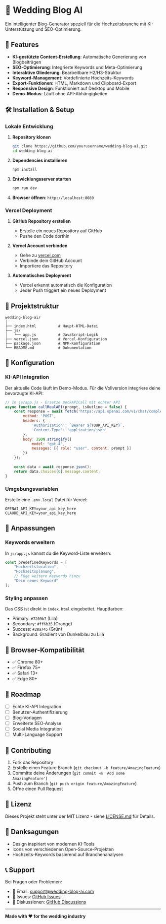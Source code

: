 # 💍 Wedding Blog AI

Ein intelligenter Blog-Generator speziell für die Hochzeitsbranche mit KI-Unterstützung und SEO-Optimierung.

## 🚀 Features

- **KI-gestützte Content-Erstellung**: Automatische Generierung von Blogbeiträgen
- **SEO-Optimierung**: Integrierte Keywords und Meta-Optimierung
- **Interaktive Gliederung**: Bearbeitbare H2/H3-Struktur
- **Keyword-Management**: Vordefinierte Hochzeits-Keywords
- **Export-Funktionen**: HTML, Markdown und Clipboard-Export
- **Responsive Design**: Funktioniert auf Desktop und Mobile
- **Demo-Modus**: Läuft ohne API-Abhängigkeiten

## 🛠️ Installation & Setup

### Lokale Entwicklung

1. **Repository klonen**
   ```bash
   git clone https://github.com/yourusername/wedding-blog-ai.git
   cd wedding-blog-ai
   ```

2. **Dependencies installieren**
   ```bash
   npm install
   ```

3. **Entwicklungsserver starten**
   ```bash
   npm run dev
   ```

4. **Browser öffnen**: `http://localhost:8080`

### Vercel Deployment

1. **GitHub Repository erstellen**
   - Erstelle ein neues Repository auf GitHub
   - Pushe den Code dorthin

2. **Vercel Account verbinden**
   - Gehe zu [vercel.com](https://vercel.com)
   - Verbinde dein GitHub Account
   - Importiere das Repository

3. **Automatisches Deployment**
   - Vercel erkennt automatisch die Konfiguration
   - Jeder Push triggert ein neues Deployment

## 📁 Projektstruktur

```
wedding-blog-ai/
│
├── index.html          # Haupt-HTML-Datei
├── js/
│   └── app.js          # JavaScript-Logik
├── vercel.json         # Vercel-Konfiguration
├── package.json        # NPM-Konfiguration
└── README.md           # Dokumentation
```

## 🔧 Konfiguration

### KI-API Integration

Der aktuelle Code läuft im Demo-Modus. Für die Vollversion integriere deine bevorzugte KI-API:

```javascript
// In js/app.js - Ersetze mockAPICall mit echter API
async function callRealAPI(prompt, isOutline = false) {
    const response = await fetch('https://api.openai.com/v1/chat/completions', {
        method: 'POST',
        headers: {
            'Authorization': `Bearer ${YOUR_API_KEY}`,
            'Content-Type': 'application/json'
        },
        body: JSON.stringify({
            model: "gpt-4",
            messages: [{ role: "user", content: prompt }]
        })
    });
    
    const data = await response.json();
    return data.choices[0].message.content;
}
```

### Umgebungsvariablen

Erstelle eine `.env.local` Datei für Vercel:

```env
OPENAI_API_KEY=your_api_key_here
CLAUDE_API_KEY=your_api_key_here
```

## 🎨 Anpassungen

### Keywords erweitern

In `js/app.js` kannst du die Keyword-Liste erweitern:

```javascript
const predefinedKeywords = [
    "Hochzeitslocation",
    "Hochzeitsplanung",
    // Füge weitere Keywords hinzu
    "Dein neues Keyword"
];
```

### Styling anpassen

Das CSS ist direkt in `index.html` eingebettet. Hauptfarben:

- Primary: `#7209b7` (Lila)
- Secondary: `#ff6b35` (Orange)
- Success: `#28a745` (Grün)
- Background: Gradient von Dunkelblau zu Lila

## 📱 Browser-Kompatibilität

- ✅ Chrome 80+
- ✅ Firefox 75+
- ✅ Safari 13+
- ✅ Edge 80+

## 🚧 Roadmap

- [ ] Echte KI-API Integration
- [ ] Benutzer-Authentifizierung
- [ ] Blog-Vorlagen
- [ ] Erweiterte SEO-Analyse
- [ ] Social Media Integration
- [ ] Multi-Language Support

## 🤝 Contributing

1. Fork das Repository
2. Erstelle einen Feature Branch (`git checkout -b feature/AmazingFeature`)
3. Committe deine Änderungen (`git commit -m 'Add some AmazingFeature'`)
4. Push zum Branch (`git push origin feature/AmazingFeature`)
5. Öffne einen Pull Request

## 📄 Lizenz

Dieses Projekt steht unter der MIT Lizenz - siehe [LICENSE.md](LICENSE.md) für Details.

## 🙏 Danksagungen

- Design inspiriert von modernen KI-Tools
- Icons von verschiedenen Open-Source-Projekten
- Hochzeits-Keywords basierend auf Branchenanalysen

## 📞 Support

Bei Fragen oder Problemen:

- 📧 Email: support@wedding-blog-ai.com
- 🐛 Issues: [GitHub Issues](https://github.com/yourusername/wedding-blog-ai/issues)
- 💬 Diskussionen: [GitHub Discussions](https://github.com/yourusername/wedding-blog-ai/discussions)

---

**Made with ❤️ for the wedding industry**
